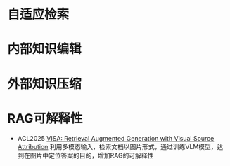 # 自适应检索





# 内部知识编辑





# 外部知识压缩



# RAG可解释性
* ACL2025  [VISA: Retrieval Augmented Generation with Visual Source Attribution](https://aclanthology.org/2025.acl-long.1456/)
  利用多模态输入，检索文档以图片形式，通过训练VLM模型，达到在图片中定位答案的目的，增加RAG的可解释性
